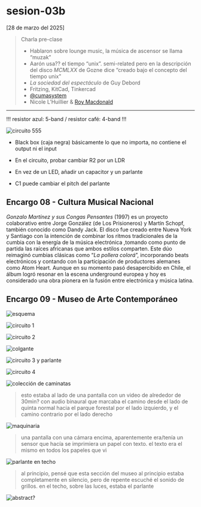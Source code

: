 # sesion-03b

[28 de marzo del 2025]

> Charla pre-clase
>
> - Hablaron sobre lounge music, la música de ascensor se llama “muzak”
> - Aarón usa?? el tiempo “unix”. semi-related pero en la descripción del disco *MCMLXX* de Gozne dice “creado bajo el concepto del tiempo unix”
> - *La sociedad del espectáculo* de Guy Debord
> - Fritzing, KitCad, Tinkercad
> - [@cumasystem](https://cumasystem.xyz/)
> - Nicole L’Huillier & [Roy Macdonald](https://roymacdonald.github.io/)

***

!!! resistor azul: 5-band / resistor café: 4-band !!!

![circuito 555](./archivos/3b_0.png)

- Black box (caja negra) básicamente lo que no importa, no contiene el output ni el input

- En el circuito, probar cambiar R2 por un LDR

- En vez de un LED, añadir un capacitor y un parlante

- C1 puede cambiar el pitch del parlante

## Encargo 08 - Cultura Musical Nacional

*Gonzalo Martínez y sus Congas Pensantes* (1997) es un proyecto colaborativo entre Jorge González (de Los Prisioneros) y Martín Schopf, también conocido como Dandy Jack. El disco fue creado entre Nueva York y Santiago con la intención de combinar los ritmos tradicionales de la cumbia con la energía de la música electrónica ,tomando como punto de partida las raíces africanas que ambos estilos comparten.
Este dúo reimaginó cumbias clásicas como “*La pollera colorá*”, incorporando beats electrónicos y contando con la participación de productores alemanes como Atom Heart. Aunque en su momento pasó desapercibido en Chile, el álbum logró resonar en la escena underground europea y hoy es considerado una obra pionera en la fusión entre electrónica y música latina.

## Encargo 09 - Museo de Arte Contemporáneo

![esquema](./archivos/3b_1.png)

![circuito 1](./archivos/3b_2.png)

![circuito 2](./archivos/3b_3.png)

![colgante](./archivos/3b_4.png)

![circuito 3 y parlante](./archivos/3b_5_1.png)

![circuito 4](./archivos/3b_6.png)

![colección de caminatas](./archivos/3b_8.png)

> esto estaba al lado de una pantalla con un video de alrededor de 30min? con audio binaural que marcaba el camino desde el lado de quinta normal hacia el parque forestal por el lado izquierdo, y el camino contrario por el lado derecho

![maquinaria](./archivos/3b_9.png)

> una pantalla con una cámara encima, aparentemente era/tenía un sensor que hacía se imprimiera un papel con texto. el texto era el mismo en todos los papeles que vi

![parlante en techo](./archivos/3b_11.png)

> al principio, pensé que esta sección del museo al principio estaba completamente en silencio, pero de repente escuché el sonido de grillos. en el techo, sobre las luces, estaba el parlante

![abstract?](./archivos/3b_12.png)
